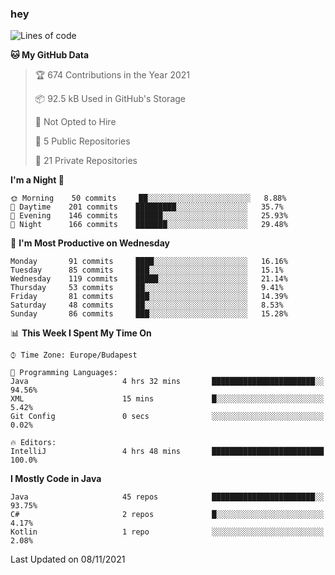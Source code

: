 ### hey

<!--START_SECTION:waka-->
![Lines of code](https://img.shields.io/badge/From%20Hello%20World%20I%27ve%20Written-466253%20lines%20of%20code-blue)

**🐱 My GitHub Data** 

> 🏆 674 Contributions in the Year 2021
 > 
> 📦 92.5 kB Used in GitHub's Storage 
 > 
> 🚫 Not Opted to Hire
 > 
> 📜 5 Public Repositories 
 > 
> 🔑 21 Private Repositories  
 > 
**I'm a Night 🦉** 

```text
🌞 Morning    50 commits     ██░░░░░░░░░░░░░░░░░░░░░░░   8.88% 
🌆 Daytime    201 commits    █████████░░░░░░░░░░░░░░░░   35.7% 
🌃 Evening    146 commits    ██████░░░░░░░░░░░░░░░░░░░   25.93% 
🌙 Night      166 commits    ███████░░░░░░░░░░░░░░░░░░   29.48%

```
📅 **I'm Most Productive on Wednesday** 

```text
Monday       91 commits     ████░░░░░░░░░░░░░░░░░░░░░   16.16% 
Tuesday      85 commits     ███░░░░░░░░░░░░░░░░░░░░░░   15.1% 
Wednesday    119 commits    █████░░░░░░░░░░░░░░░░░░░░   21.14% 
Thursday     53 commits     ██░░░░░░░░░░░░░░░░░░░░░░░   9.41% 
Friday       81 commits     ███░░░░░░░░░░░░░░░░░░░░░░   14.39% 
Saturday     48 commits     ██░░░░░░░░░░░░░░░░░░░░░░░   8.53% 
Sunday       86 commits     ███░░░░░░░░░░░░░░░░░░░░░░   15.28%

```


📊 **This Week I Spent My Time On** 

```text
⌚︎ Time Zone: Europe/Budapest

💬 Programming Languages: 
Java                     4 hrs 32 mins       ███████████████████████░░   94.56% 
XML                      15 mins             █░░░░░░░░░░░░░░░░░░░░░░░░   5.42% 
Git Config               0 secs              ░░░░░░░░░░░░░░░░░░░░░░░░░   0.02%

🔥 Editors: 
IntelliJ                 4 hrs 48 mins       █████████████████████████   100.0%

```

**I Mostly Code in Java** 

```text
Java                     45 repos            ███████████████████████░░   93.75% 
C#                       2 repos             █░░░░░░░░░░░░░░░░░░░░░░░░   4.17% 
Kotlin                   1 repo              ░░░░░░░░░░░░░░░░░░░░░░░░░   2.08%

```



 Last Updated on 08/11/2021
<!--END_SECTION:waka-->

